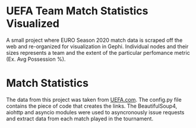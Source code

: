 # UEFA Team Match Statistics Visualized
A small project where EURO Season 2020 match data is scraped off the web and re-organized for visualization in Gephi. Individual nodes and their sizes represents a team and the extent of the particular perfomance metric (Ex. Avg Possession %).
# Match Statistics
The data from this project was taken from [UEFA.com](https://www.uefa.com/uefaeuro/history/seasons/2020/). The config.py file contains the piece of code that creates the links. The BeautifulSoup4, aiohttp and asyncio modules were used to asyncronously issue requests and extract data from each match played in the tournament.

